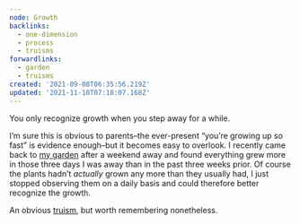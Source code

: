 ```yaml
---
node: Growth
backlinks:
  - one-dimension
  - process
  - truisms
forwardlinks:
  - garden
  - truisms
created: '2021-09-08T06:35:56.219Z'
updated: '2021-11-10T07:18:07.168Z'
---
```


You only recognize growth when you step away for a while.

I’m sure this is obvious to parents–the ever-present “you’re growing up so fast” is evidence enough–but it becomes easy to overlook. I recently came back to [my garden](garden.md) after a weekend away and found everything grew more in those three days I was away than in the past three weeks prior. Of course the plants hadn’t _actually_ grown any more than they usually had, I just stopped observing them on a daily basis and could therefore better recognize the growth.

An obvious [truism](truisms.md), but worth remembering nonetheless.
